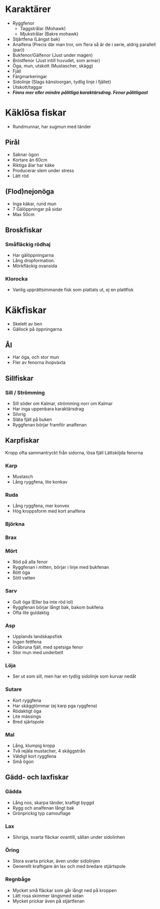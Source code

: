 # Karaktärer
 - Ryggfenor
	 - Taggstrålar (Mohawk)
	 - Mjukstrålar (Bakre mohawk)
 - Stjärtfena (Längst bak)
 - Analfena (Precis där man tror, om flera så är de i serie, aldrig parallell (par))
 - Bukfenor/Gälfenor (Just under magen)
 - Bröstfenor (Just intill huvudet, som armar)
 - Öga, mun, utskott (Mustascher, skägg)
 - Fjäll
 - Färgmarkeringar
 - Sidolinje (Slags känsloorgan, tydlig linje i fjället)
 - Utskott/taggar
 - ***Finns mer eller mindre pålitliga karaktärsdrag. Fenor pålitligast***

# Käklösa fiskar
- Rundmunnar, har sugmun med tänder
## Pirål
- Saknar ögon
- Kortare än 60cm
- Riktiga ålar har käke
- Producerar slem under stress
- Lätt röd
## (Flod)nejonöga 
- Inga käkar, rund mun
- 7 Gälöppningar på sidar
- Max 50cm
## Broskfiskar
### Småfläckig rödhaj
- Har gälöppningarna
- Lång dropformation.
- Mörkfläckig ovansida
### Klorocka
- Vanlig upprättsimmande fisk som plattats ut, ej en plattfisk

# Käkfiskar
- Skelett av ben
- Gällock på öppningarna
## Ål
- Har öga, och stor mun
- Fler av fenorna ihopväxta
## Sillfiskar
### Sill / Strömming
- Sill söder om Kalmar, strömming norr om Kalmar
- Har inga uppenbara karaktärsdrag
- Silvrig
- Släta fjäll på buken
- Ryggfenan börjar framför analfenan
## Karpfiskar
Kropp ofta sammantryckt från sidorna, lösa fjäll
Lättskiljda fenorna
### Karp
- Mustasch
- Lång ryggfena, lite konkav
### Ruda
- Lång ryggfena, mer konvex
- Hög kroppsform med kort analfena
### Björkna
### Brax

### Mört
- Röd på alla fenor
- Ryggfenan i mitten, börjar i linje med bukfenan
- Rött öga
- Sött vatten
### Sarv
- Gult öga (Eller ba inte röd lol)
- Ryggfenan börjar långt bak, bakom bukfena
- Ofta lite guldaktig
### Asp 
- Upplands landskapsfisk
- Ingen fettfena
- Gråbruna fjäll, med spetsiga fenor
- Stor mun med underbett
### Löja
- Ser ut som sill, men har en tydlig sidolinje som kurvar nedåt
### Sutare
- Kort ryggfena
- Har skäggtömmar (ej karp pga ryggfena)
- Rödaktigt öga
- Lite mässings
- Bred sjärtspole
### Mal
- Lång, klumpig kropp
- Två rejäla mustacher, 4 skäggstrån
- Väldigt kort ryggfena
- Små ögon
## Gädd- och laxfiskar
### Gädda
- Lång nos, skarpa tänder, kraftigt byggd
- Rygg och analfenan långt bak 
- Grönprickig typ camouflage

### Lax
- Silvriga, svarta fläckar ovantill, sällan under sidolinhen

### Öring
- Stora svarta prickar, även under sidolinjen
- Generellt kraftigare än lax och med bredare stjärtspole

### Regnbåge
- Mycket små fläckar som går långt ned på kroppen
- Lätt rosa skimmer längsmed sidan
- Mycket prickar även på stjärtfenan